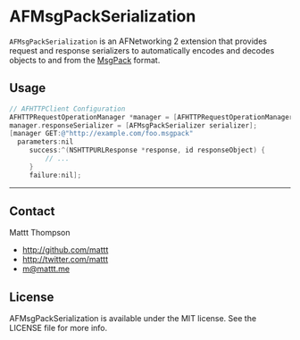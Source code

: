 AFMsgPackSerialization
======================

`AFMsgPackSerialization` is an AFNetworking 2 extension that provides request and response serializers to automatically encodes and decodes objects to and from the [MsgPack](http://msgpack.org) format.

## Usage

```objective-c
// AFHTTPClient Configuration
AFHTTPRequestOperationManager *manager = [AFHTTPRequestOperationManager manager];
manager.responseSerializer = [AFMsgPackSerializer serializer];
[manager GET:@"http://example.com/foo.msgpack"
  parameters:nil
     success:^(NSHTTPURLResponse *response, id responseObject) {
         // ...
     }
     failure:nil];
```

---

## Contact

Mattt Thompson

- http://github.com/mattt
- http://twitter.com/mattt
- m@mattt.me

## License

AFMsgPackSerialization is available under the MIT license. See the LICENSE file for more info.
